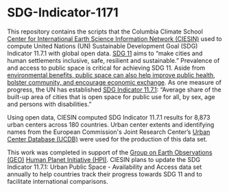 # SDG-Indicator-1171

This repository contains the scripts that the Columbia Climate School [Center for International Earth Science Information Network (CIESIN)](http://www.ciesin.org) used to compute United Nations (UN) Sustainable Development Goal (SDG) Indicator 11.7.1 with global open data. [SDG 11](https://sdgs.un.org/goals/goal11) aims to “make cities and human settlements inclusive, safe, resilient and sustainable.” Prevalence of and access to public space is critical for achieving SDG 11. Aside from [environmental benefits, public space can also help improve public health, bolster community, and encourage economic exchange](https://unhabitat.org/programme/global-public-space-programme). As one measure of progress, the UN has established [SDG Indicator 11.7.1](https://unstats.un.org/sdgs/metadata/?Text=&Goal=11&Target=): “Average share of the built-up area of cities that is open space for public use for all, by sex, age and persons with disabilities.” 

Using open data, CIESIN computed SDG Indicator 11.7.1 results for 8,873 urban centers across 180 countries. Urban center extents and identifying names from the European Commission's Joint Research Center’s [Urban Center Database (UCDB)](https://ghsl.jrc.ec.europa.eu/ucdb2018Overview.php) were used for the production of this data set. 

This work was completed in support of the [Group on Earth Observations (GEO)](https://earthobservations.org/index.php) [Human Planet Initiative (HPI)](https://ghsl.jrc.ec.europa.eu/HPI.php). CIESIN plans to update the SDG Indicator 11.7.1: Urban Public Space - Availability and Access data set annually to help countries track their progress towards SDG 11 and to facilitate international comparisons. 
